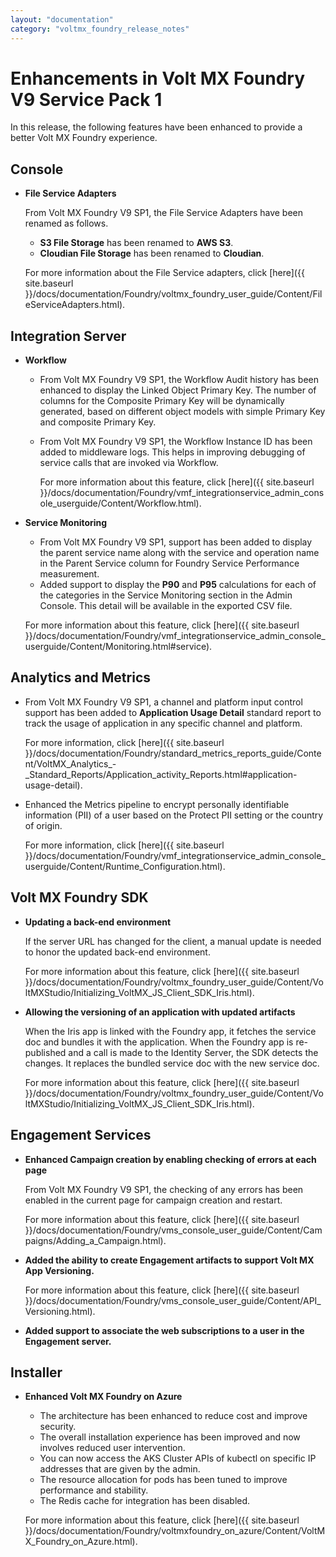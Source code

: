 ```yaml
---
layout: "documentation"
category: "voltmx_foundry_release_notes"
---
```

                          

Enhancements in Volt MX Foundry V9 Service Pack 1
================================================

In this release, the following features have been enhanced to provide a better Volt MX Foundry experience.

Console
-------

*   **File Service Adapters**
    
    From Volt MX Foundry V9 SP1, the File Service Adapters have been renamed as follows.
    
    *   **S3 File Storage** has been renamed to **AWS S3**.
    *   **Cloudian File Storage** has been renamed to **Cloudian**.
    
    For more information about the File Service adapters, click [here]({{ site.baseurl }}/docs/documentation/Foundry/voltmx_foundry_user_guide/Content/FileServiceAdapters.html).
    

Integration Server
------------------

*   **Workflow**
    *   From Volt MX Foundry V9 SP1, the Workflow Audit history has been enhanced to display the Linked Object Primary Key. The number of columns for the Composite Primary Key will be dynamically generated, based on different object models with simple Primary Key and composite Primary Key.
    *   From Volt MX Foundry V9 SP1, the Workflow Instance ID has been added to middleware logs. This helps in improving debugging of service calls that are invoked via Workflow.
        
        For more information about this feature, click [here]({{ site.baseurl }}/docs/documentation/Foundry/vmf_integrationservice_admin_console_userguide/Content/Workflow.html).
        
*   **Service Monitoring**
    
    *   From Volt MX Foundry V9 SP1, support has been added to display the parent service name along with the service and operation name in the Parent Service column for Foundry Service Performance measurement.
    *   Added support to display the **P90** and **P95** calculations for each of the categories in the Service Monitoring section in the Admin Console. This detail will be available in the exported CSV file.
    
    For more information about this feature, click [here]({{ site.baseurl }}/docs/documentation/Foundry/vmf_integrationservice_admin_console_userguide/Content/Monitoring.html#service).
    

Analytics and Metrics
---------------------

*   From Volt MX Foundry V9 SP1, a channel and platform input control support has been added to **Application Usage Detail** standard report to track the usage of application in any specific channel and platform.
    
    For more information, click [here]({{ site.baseurl }}/docs/documentation/Foundry/standard_metrics_reports_guide/Content/VoltMX_Analytics_-_Standard_Reports/Application_activity_Reports.html#application-usage-detail).
    
*   Enhanced the Metrics pipeline to encrypt personally identifiable information (PII) of a user based on the Protect PII setting or the country of origin.
    
    For more information, click [here]({{ site.baseurl }}/docs/documentation/Foundry/vmf_integrationservice_admin_console_userguide/Content/Runtime_Configuration.html).
    

Volt MX  Foundry SDK
------------------

*   **Updating a back-end environment**
    
    If the server URL has changed for the client, a manual update is needed to honor the updated back-end environment.
    
    For more information about this feature, click [here]({{ site.baseurl }}/docs/documentation/Foundry/voltmx_foundry_user_guide/Content/VoltMXStudio/Initializing_VoltMX_JS_Client_SDK_Iris.html).
    
*   **Allowing the versioning of an application with updated artifacts**
    
    When the Iris app is linked with the Foundry app, it fetches the service doc and bundles it with the application. When the Foundry app is re-published and a call is made to the Identity Server, the SDK detects the changes. It replaces the bundled service doc with the new service doc.
    
    For more information about this feature, click [here]({{ site.baseurl }}/docs/documentation/Foundry/voltmx_foundry_user_guide/Content/VoltMXStudio/Initializing_VoltMX_JS_Client_SDK_Iris.html).
    

Engagement Services
-------------------

*   **Enhanced Campaign creation by enabling checking of errors at each page**
    
    From Volt MX Foundry V9 SP1, the checking of any errors has been enabled in the current page for campaign creation and restart.
    
    For more information about this feature, click [here]({{ site.baseurl }}/docs/documentation/Foundry/vms_console_user_guide/Content/Campaigns/Adding_a_Campaign.html).
    
*   **Added the ability to create Engagement artifacts to support Volt MX App Versioning.**
    
    For more information about this feature, click [here]({{ site.baseurl }}/docs/documentation/Foundry/vms_console_user_guide/Content/API_Versioning.html).
    
*   **Added support to associate the web subscriptions to a user in the Engagement server.**

Installer
---------

*   **Enhanced Volt MX Foundry on Azure**
    
    *   The architecture has been enhanced to reduce cost and improve security.
    *   The overall installation experience has been improved and now involves reduced user intervention.
    *   You can now access the AKS Cluster APIs of kubectl on specific IP addresses that are given by the admin.
    *   The resource allocation for pods has been tuned to improve performance and stability.
    *   The Redis cache for integration has been disabled.
    
    For more information about this feature, click [here]({{ site.baseurl }}/docs/documentation/Foundry/voltmxfoundry_on_azure/Content/VoltMX_Foundry_on_Azure.html).
